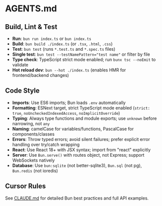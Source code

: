 # AGENTS.md

## Build, Lint & Test

- **Run**: `bun run index.ts` or `bun index.ts`
- **Build**: `bun build ./index.ts` (or `.tsx`, `.html`, `.css`)
- **Test**: `bun test` (runs `*.test.ts` and `*.spec.ts` files)
- **Single test**: `bun test --testNamePattern="test name"` or filter by file
- **Type check**: TypeScript strict mode enabled; run `bunx tsc --noEmit` to validate
- **Hot reload dev**: `bun --hot ./index.ts` (enables HMR for frontend/backend changes)

## Code Style

- **Imports**: Use ES6 imports; Bun loads `.env` automatically
- **Formatting**: ESNext target, strict TypeScript mode enabled (`strict: true`, `noUncheckedIndexedAccess`, `noImplicitOverride`)
- **Typing**: Always type functions and module exports; use `unknown` before narrowing, not `any`
- **Naming**: camelCase for variables/functions, PascalCase for components/classes
- **Errors**: Throw typed errors; avoid silent failures; prefer explicit error handling over try/catch wrapping
- **React**: Use React 18+ with JSX syntax; import from "react" explicitly
- **Server**: Use `Bun.serve()` with routes object, not Express; support WebSockets natively
- **Database**: Use `bun:sqlite` (not better-sqlite3), `Bun.sql` (not pg), `Bun.redis` (not ioredis)

## Cursor Rules

See [CLAUDE.md](./CLAUDE.md) for detailed Bun best practices and full API examples.

